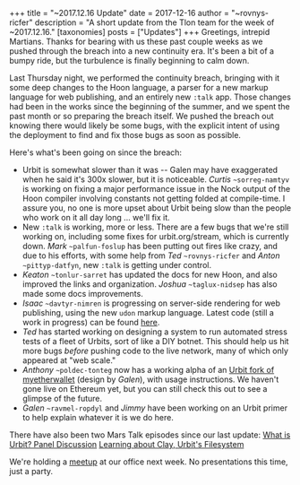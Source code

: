 +++
title = "~2017.12.16 Update"
date = 2017-12-16
author = "~rovnys-ricfer"
description = "A short update from the Tlon team for the week of ~2017.12.16."
[taxonomies]
posts = ["Updates"]
+++
Greetings, intrepid Martians. Thanks for bearing with us these past couple weeks as we pushed through the breach into a new continuity era. It's been a bit of a bumpy ride, but the turbulence is finally beginning to calm down.

Last Thursday night, we performed the continuity breach, bringing with it some deep changes to the Hoon language, a parser for a new markup language for web publishing, and an entirely new `:talk` app. Those changes had been in the works since the beginning of the summer, and we spent the past month or so preparing the breach itself. We pushed the breach out knowing there would likely be some bugs, with the explicit intent of using the deployment to find and fix those bugs as soon as possible.

Here's what's been going on since the breach:
- Urbit is somewhat slower than it was -- Galen may have exaggerated when he said it's 300x slower, but it is noticeable. *Curtis* `~sorreg-namtyv` is working on fixing a major performance issue in the Nock output of the Hoon compiler involving constants not getting folded at compile-time. I assure you, no one is more upset about Urbit being slow than the people who work on it all day long ... we'll fix it.
- New `:talk` is working, more or less. There are a few bugs that we're still working on, including some fixes for urbit.org/stream, which is currently down. *Mark* `~palfun-foslup` has been putting out fires like crazy, and due to his efforts, with some help from *Ted* `~rovnys-ricfer` and *Anton* `~pittyp-datfyn`, new `:talk` is getting under control.
- *Keaton* `~tonlur-sarret` has updated the docs for new Hoon, and also improved the links and organization. *Joshua* `~taglux-nidsep` has also made some docs improvements.
- *Isaac* `~davtyr-nimren` is progressing on server-side rendering for web publishing, using the new `udon` markup language. Latest code (still a work in progress) can be found [here](https://github.com/ixv/arvo/tree/153ae2e35e77c7453601f84f956be3fe4509c104/ren/tree).
- *Ted* has started working on designing a system to run automated stress tests of a fleet of Urbits, sort of like a DIY botnet. This should help us hit more bugs *before* pushing code to the live network, many of which only appeared at "web scale."
- *Anthony* `~poldec-tonteg` now has a working alpha of an [Urbit fork of myetherwallet](https://github.com/urbit/etherwallet) (design by *Galen*), with usage instructions. We haven't gone live on Ethereum yet, but you can still check this out to see a glimpse of the future.
- *Galen* `~ravmel-ropdyl` and *Jimmy* have been working on an Urbit primer to help explain whatever it is we do here.

There have also been two Mars Talk episodes since our last update:
[What is Urbit? Panel Discussion](https://www.youtube.com/watch?v=hqACJVSJc5s&t=3703s)
[Learning about Clay, Urbit's Filesystem](https://www.youtube.com/watch?v=aJqNmUMYHHg)

We're holding a [meetup](https://www.meetup.com/urbit-sf/events/245925902/) at our office next week. No presentations this time, just a party.
